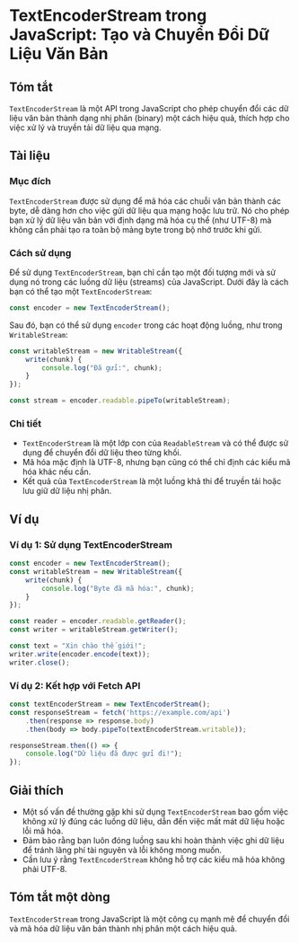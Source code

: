 <!--
Meta Description: # TextEncoderStream trong JavaScript: Tạo và Chuyển Đổi Dữ Liệu Văn Bản ## Tóm tắt `TextEncoderStream` là một API trong JavaScript cho phép chuyển đổi...
Meta Keywords: textencoderstream, liệu, một, const, javascript
-->

# TextEncoderStream trong JavaScript: Tạo và Chuyển Đổi Dữ Liệu Văn Bản

## Tóm tắt
`TextEncoderStream` là một API trong JavaScript cho phép chuyển đổi các dữ liệu văn bản thành dạng nhị phân (binary) một cách hiệu quả, thích hợp cho việc xử lý và truyền tải dữ liệu qua mạng.

## Tài liệu
### Mục đích
`TextEncoderStream` được sử dụng để mã hóa các chuỗi văn bản thành các byte, dễ dàng hơn cho việc gửi dữ liệu qua mạng hoặc lưu trữ. Nó cho phép bạn xử lý dữ liệu văn bản với định dạng mã hóa cụ thể (như UTF-8) mà không cần phải tạo ra toàn bộ mảng byte trong bộ nhớ trước khi gửi.

### Cách sử dụng
Để sử dụng `TextEncoderStream`, bạn chỉ cần tạo một đối tượng mới và sử dụng nó trong các luồng dữ liệu (streams) của JavaScript. Dưới đây là cách bạn có thể tạo một `TextEncoderStream`:

```javascript
const encoder = new TextEncoderStream();
```

Sau đó, bạn có thể sử dụng `encoder` trong các hoạt động luồng, như trong `WritableStream`:

```javascript
const writableStream = new WritableStream({
    write(chunk) {
        console.log("Đã gửi:", chunk);
    }
});

const stream = encoder.readable.pipeTo(writableStream);
```

### Chi tiết
- `TextEncoderStream` là một lớp con của `ReadableStream` và có thể được sử dụng để chuyển đổi dữ liệu theo từng khối.
- Mã hóa mặc định là UTF-8, nhưng bạn cũng có thể chỉ định các kiểu mã hóa khác nếu cần.
- Kết quả của `TextEncoderStream` là một luồng khả thi để truyền tải hoặc lưu giữ dữ liệu nhị phân.

## Ví dụ
### Ví dụ 1: Sử dụng TextEncoderStream
```javascript
const encoder = new TextEncoderStream();
const writableStream = new WritableStream({
    write(chunk) {
        console.log("Byte đã mã hóa:", chunk);
    }
});

const reader = encoder.readable.getReader();
const writer = writableStream.getWriter();

const text = "Xin chào thế giới!";
writer.write(encoder.encode(text));
writer.close();
```

### Ví dụ 2: Kết hợp với Fetch API
```javascript
const textEncoderStream = new TextEncoderStream();
const responseStream = fetch('https://example.com/api')
    .then(response => response.body)
    .then(body => body.pipeTo(textEncoderStream.writable));

responseStream.then(() => {
    console.log("Dữ liệu đã được gửi đi!");
});
```

## Giải thích
- Một số vấn đề thường gặp khi sử dụng `TextEncoderStream` bao gồm việc không xử lý đúng các luồng dữ liệu, dẫn đến việc mất mát dữ liệu hoặc lỗi mã hóa.
- Đảm bảo rằng bạn luôn đóng luồng sau khi hoàn thành việc ghi dữ liệu để tránh lãng phí tài nguyên và lỗi không mong muốn.
- Cần lưu ý rằng `TextEncoderStream` không hỗ trợ các kiểu mã hóa không phải UTF-8.

## Tóm tắt một dòng
`TextEncoderStream` trong JavaScript là một công cụ mạnh mẽ để chuyển đổi và mã hóa dữ liệu văn bản thành nhị phân một cách hiệu quả.